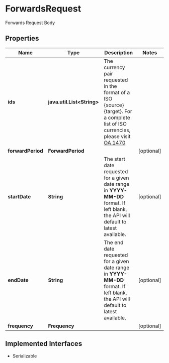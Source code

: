 

# ForwardsRequest

Forwards Request Body

## Properties

Name | Type | Description | Notes
------------ | ------------- | ------------- | -------------
**ids** | **java.util.List&lt;String&gt;** | The currency pair requested in the format of a ISO {source}{target}. For a complete list of ISO currencies, please visit [OA 1470](https://my.apps.factset.com/oa/pages/1470) | 
**forwardPeriod** | **ForwardPeriod** |  |  [optional]
**startDate** | **String** | The start date requested for a given date range in **YYYY-MM-DD** format. If left blank, the API will default to latest available.  |  [optional]
**endDate** | **String** | The end date requested for a given date range in **YYYY-MM-DD** format. If left blank, the API will default to latest available.  |  [optional]
**frequency** | **Frequency** |  |  [optional]


## Implemented Interfaces

* Serializable


